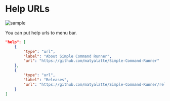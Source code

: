 # Help URLs

![sample](https://user-images.githubusercontent.com/69258547/192090786-11a3f5ef-988e-442f-8ba9-fd1636b9f350.png)

You can put help urls to menu bar.  

```json
"help": [
    {
        "type": "url",
        "label": "About Simple Command Runner",
        "url": "https://github.com/matyalatte/Simple-Command-Runner"
    },
    {
        "type": "url",
        "label": "Releases",
        "url": "https://github.com/matyalatte/Simple-Command-Runner/releases"
    }
]
```
